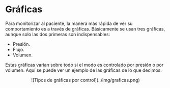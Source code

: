 # Gráficas

Para monitorizar al paciente, la manera más rápida de ver su comportamiento es a través de gráficas. Básicamente se usan tres gráficas, aunque solo las dos primeras son indispensables:

- Presión.
- Flujo.
- Volumen.

Estas gráficas varían sobre todo si el modo es controlado por presión o por volumen. Aquí se puede ver un ejemplo de las gráficas de lo que decimos.

<center>![Tipos de gráficas por control](../img/graficas.png)</center>
